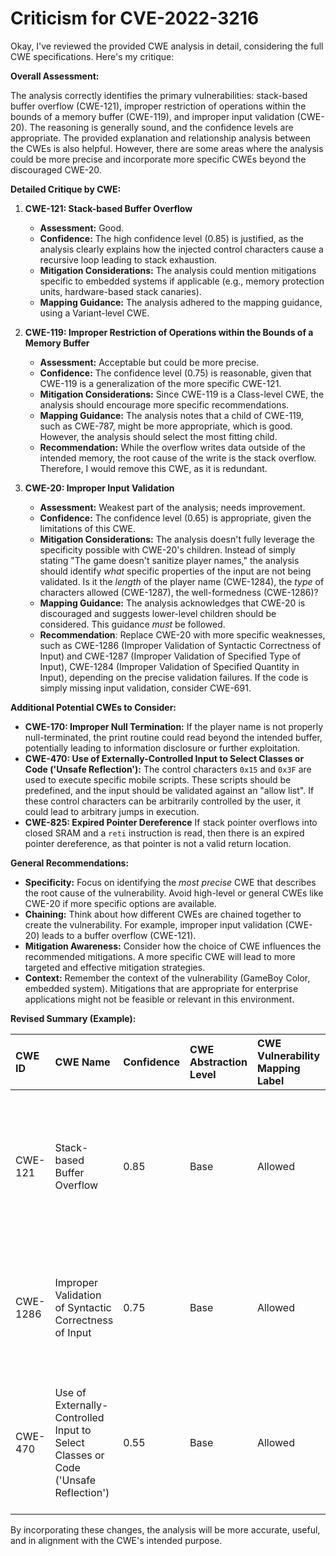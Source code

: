 # Criticism for CVE-2022-3216

Okay, I've reviewed the provided CWE analysis in detail, considering the full CWE specifications. Here's my critique:

**Overall Assessment:**

The analysis correctly identifies the primary vulnerabilities: stack-based buffer overflow (CWE-121), improper restriction of operations within the bounds of a memory buffer (CWE-119), and improper input validation (CWE-20). The reasoning is generally sound, and the confidence levels are appropriate. The provided explanation and relationship analysis between the CWEs is also helpful. However, there are some areas where the analysis could be more precise and incorporate more specific CWEs beyond the discouraged CWE-20.

**Detailed Critique by CWE:**

1.  **CWE-121: Stack-based Buffer Overflow**
    *   **Assessment:** Good.
    *   **Confidence:** The high confidence level (0.85) is justified, as the analysis clearly explains how the injected control characters cause a recursive loop leading to stack exhaustion.
    *   **Mitigation Considerations:** The analysis could mention mitigations specific to embedded systems if applicable (e.g., memory protection units, hardware-based stack canaries).
    *   **Mapping Guidance:** The analysis adhered to the mapping guidance, using a Variant-level CWE.

2.  **CWE-119: Improper Restriction of Operations within the Bounds of a Memory Buffer**
    *   **Assessment:** Acceptable but could be more precise.
    *   **Confidence:** The confidence level (0.75) is reasonable, given that CWE-119 is a generalization of the more specific CWE-121.
    *   **Mitigation Considerations:** Since CWE-119 is a Class-level CWE, the analysis should encourage more specific recommendations.
    *   **Mapping Guidance:** The analysis notes that a child of CWE-119, such as CWE-787, might be more appropriate, which is good. However, the analysis should select the most fitting child.
    *   **Recommendation:** While the overflow writes data outside of the intended memory, the root cause of the write is the stack overflow. Therefore, I would remove this CWE, as it is redundant.

3.  **CWE-20: Improper Input Validation**
    *   **Assessment:** Weakest part of the analysis; needs improvement.
    *   **Confidence:** The confidence level (0.65) is appropriate, given the limitations of this CWE.
    *   **Mitigation Considerations:** The analysis doesn't fully leverage the specificity possible with CWE-20's children. Instead of simply stating "The game doesn't sanitize player names," the analysis should identify *what* specific properties of the input are not being validated. Is it the *length* of the player name (CWE-1284), the *type* of characters allowed (CWE-1287), the well-formedness (CWE-1286)?
    *   **Mapping Guidance:** The analysis acknowledges that CWE-20 is discouraged and suggests lower-level children should be considered. This guidance *must* be followed.
    *    **Recommendation**:  Replace CWE-20 with more specific weaknesses, such as CWE-1286 (Improper Validation of Syntactic Correctness of Input) and CWE-1287 (Improper Validation of Specified Type of Input),  CWE-1284 (Improper Validation of Specified Quantity in Input), depending on the precise validation failures. If the code is simply missing input validation, consider CWE-691.

**Additional Potential CWEs to Consider:**

*   **CWE-170: Improper Null Termination:** If the player name is not properly null-terminated, the print routine could read beyond the intended buffer, potentially leading to information disclosure or further exploitation.
*   **CWE-470: Use of Externally-Controlled Input to Select Classes or Code ('Unsafe Reflection'):** The control characters `0x15` and `0x3F` are used to execute specific mobile scripts. These scripts should be predefined, and the input should be validated against an "allow list". If these control characters can be arbitrarily controlled by the user, it could lead to arbitrary jumps in execution.
*   **CWE-825: Expired Pointer Dereference** If stack pointer overflows into closed SRAM and a `reti` instruction is read, then there is an expired pointer dereference, as that pointer is not a valid return location.

**General Recommendations:**

*   **Specificity:** Focus on identifying the *most precise* CWE that describes the root cause of the vulnerability. Avoid high-level or general CWEs like CWE-20 if more specific options are available.
*   **Chaining:** Think about how different CWEs are chained together to create the vulnerability.  For example, improper input validation (CWE-20) leads to a buffer overflow (CWE-121).
*   **Mitigation Awareness:** Consider how the choice of CWE influences the recommended mitigations. A more specific CWE will lead to more targeted and effective mitigation strategies.
*   **Context:** Remember the context of the vulnerability (GameBoy Color, embedded system). Mitigations that are appropriate for enterprise applications might not be feasible or relevant in this environment.

**Revised Summary (Example):**

| CWE ID  | CWE Name                                                        | Confidence | CWE Abstraction Level | CWE Vulnerability Mapping Label | CWE-Vulnerability Mapping Notes                                                                                                                                                                                |
| :-------- | :-------------------------------------------------------------- | :--------- | :---------------------- | :---------------------------------- | :------------------------------------------------------------------------------------------------------------------------------------------------------------------------------------------------------------- |
| CWE-121   | Stack-based Buffer Overflow                                     | 0.85       | Base                  | Allowed                         | The vulnerability causes a stack overflow by injecting control characters, leading to arbitrary code execution.                                                                                               |
| CWE-1286   | Improper Validation of Syntactic Correctness of Input     | 0.75       | Base                   | Allowed                         | The game does not validate the player name's syntax, allowing control characters to be injected.                                                                                             |
| CWE-470 | Use of Externally-Controlled Input to Select Classes or Code ('Unsafe Reflection') | 0.55 | Base | Allowed | The control characters `0x15` and `0x3F` are user controllable which causes the game to jump to a specified address.                                                            |

By incorporating these changes, the analysis will be more accurate, useful, and in alignment with the CWE's intended purpose.